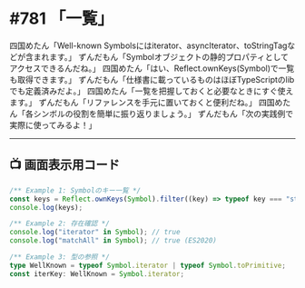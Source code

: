 # #781 「一覧」

四国めたん「Well-known Symbolsにはiterator、asyncIterator、toStringTagなどが含まれます。」
ずんだもん「Symbolオブジェクトの静的プロパティとしてアクセスできるんだね。」
四国めたん「はい、Reflect.ownKeys(Symbol)で一覧も取得できます。」
ずんだもん「仕様書に載っているものはほぼTypeScriptのlibでも定義済みだよ。」
四国めたん「一覧を把握しておくと必要なときにすぐ使えます。」
ずんだもん「リファレンスを手元に置いておくと便利だね。」
四国めたん「各シンボルの役割を簡単に振り返りましょう。」
ずんだもん「次の実践例で実際に使ってみるよ！」

---

## 📺 画面表示用コード

```typescript
/** Example 1: Symbolのキー一覧 */
const keys = Reflect.ownKeys(Symbol).filter((key) => typeof key === "string");
console.log(keys);

/** Example 2: 存在確認 */
console.log("iterator" in Symbol); // true
console.log("matchAll" in Symbol); // true (ES2020)

/** Example 3: 型の参照 */
type WellKnown = typeof Symbol.iterator | typeof Symbol.toPrimitive;
const iterKey: WellKnown = Symbol.iterator;
```
